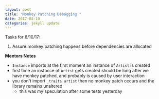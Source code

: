 ```yaml
---
layout: post
title: "Monkey Patching Debugging "
date: 2017-08-10
categories: jekyll update
---
```


Tasks for 8/10/17:
1. Assure monkey patching happens before dependencies are allocated

**Mentors Notes**
* `Instance` imports at the first moment an instance of `Artist` is created
* first time an instance of `Artist` gets created should be long after we have monkey patched, and probably is caused by user interaction
* you don't import `_traits.artist` then no monkey patch occurs and the library remains unaltered
    * this was my speculation after some tests yesterday

